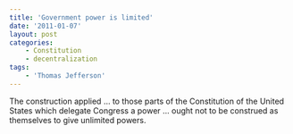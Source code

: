 ```yaml
---
title: 'Government power is limited'
date: '2011-01-07'
layout: post
categories:
    - Constitution
    - decentralization
tags:
    - 'Thomas Jefferson'
---
```


The construction applied … to those parts of the Constitution of the United States which delegate Congress a power … ought not to be construed as themselves to give unlimited powers.